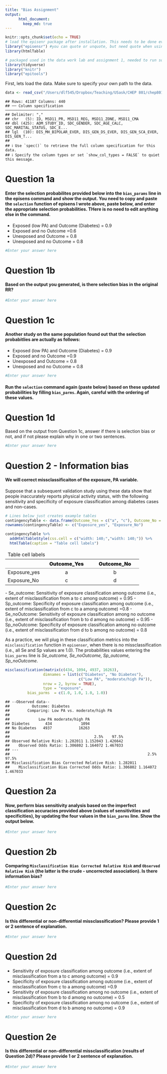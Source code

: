 ```yaml
---
title: "Bias Assignment"
output:
      html_document:
        keep_md: true
---
```



```r
knitr::opts_chunk$set(echo = TRUE)
# load the episenr package after installation. This needs to be done every time you analyse
library("episensr") #you can quote or unquote, but need quote when using install.package, but not when using library, don't ask me why
library(htmlTable)

# packaged used in the data work lab and assignment 1, needed to run some functions in this assignment
library(tidyverse)
library("knitr")
library("epitools")
```


First, lets load the data. Make sure to specify your own path to the data. 

```r
data <- read_csv("/Users/dlf545/Dropbox/Teaching/USask/CHEP 801/chep801_usask/Data.csv")
```

```
## Rows: 41187 Columns: 440
## ── Column specification ────────────────────────────────────────────────────────
## Delimiter: ","
## chr   (5): ID, MSD11_PR, MSD11_REG, MSD11_ZONE, MSD11_CMA
## dbl (425): ADM_STUDY_ID, SDC_GENDER, SDC_AGE_CALC, SDC_MARITAL_STATUS, SDC_E...
## lgl  (10): DIS_MH_BIPOLAR_EVER, DIS_GEN_DS_EVER, DIS_GEN_SCA_EVER, DIS_GEN_T...
## 
## ℹ Use `spec()` to retrieve the full column specification for this data.
## ℹ Specify the column types or set `show_col_types = FALSE` to quiet this message.
```


# Question 1a
#### Enter the selection probabilites provided below into the `bias_params` line in the episens command  and show the output. You need to copy and paste the `selection` function of episens I wrote above, paste below, and enter the appropriate selection probabilities. THere is no need to edit anything else in the command.  

  - Exposed (low PA) and Outcome (Diabetes) = 0.9
  - Exposed and no Outcome =0.6
  - Unexposed and Outcome = 0.8
  - Unexposed and no Outcome = 0.8

```r
#Enter your answer here 
```


# Question 1b 
#### Based on the output you generated, is there selection bias in the original RR?

```r
#Enter your answer here 
```

# Question 1c 
#### Another study on the same population found out that the selection probabitlies are actually as follows: 
  - Exposed (low PA) and Outcome (Diabetes) = 0.9
  - Exposed and no Outcome =0.9
  - Unexposed and Outcome = 0.8
  - Unexposed and no Outcome = 0.8

```r
#Enter your answer here 
```

#### Run the `selection` command again (paste below) based on these updated probabilities by filling  `bias_parms`. Again, careful with the ordering of these values. 


          
# Question 1d
Based on the output from Question 1c, answer if there is selection bias or not, and if not please explain why in one or two sentences.

```r
#Enter your answer here 
```


# Question 2 - Information bias 
#### We will correct missclassificaiton of the exposure, PA variable. 
Suppose that a subsequent validation study using these data show that people inaccurately reports physical activity status, with the following sensitivity and specificity of exposure classification among diabetes cases and non-cases.  


```r
# Lines below just creates example tables 
contingencyTable <- data.frame(Outcome_Yes = c("a", "c"), Outcome_No = c("b", "d"))
rownames(contingencyTable) <- c("Exposure_yes", "Exposure_No")

contingencyTable %>% 
  addHtmlTableStyle(css.cell = c("width: 140;","width: 140;")) %>% 
  htmlTable(caption = "Table cell labels") 
```

<table class='gmisc_table' style='border-collapse: collapse; margin-top: 1em; margin-bottom: 1em;' >
<thead>
<tr><td colspan='3' style='text-align: left;'>
Table cell labels</td></tr>
<tr><th style='border-bottom: 1px solid grey; border-top: 2px solid grey;'></th>
<th style='font-weight: 900; border-bottom: 1px solid grey; border-top: 2px solid grey; text-align: center;'>Outcome_Yes</th>
<th style='font-weight: 900; border-bottom: 1px solid grey; border-top: 2px solid grey; text-align: center;'>Outcome_No</th>
</tr>
</thead>
<tbody>
<tr>
<td style='text-align: left;'>Exposure_yes</td>
<td style='width: 140; text-align: center;'>a</td>
<td style='width: 140; text-align: center;'>b</td>
</tr>
<tr>
<td style='border-bottom: 2px solid grey; text-align: left;'>Exposure_No</td>
<td style='width: 140; border-bottom: 2px solid grey; text-align: center;'>c</td>
<td style='width: 140; border-bottom: 2px solid grey; text-align: center;'>d</td>
</tr>
</tbody>
</table>
  - Se_outcome: Sensitivity of exposure classification among outcome (i.e., extent of misclassification from a to c among outcome)  = 0.95 
  - Sp_outcome: Specificity of exposure classification among outcome (i.e., extent of misclassification from c to a among outcome)   =0.8 
  - Se_noOutcome: Sensitivity of exposure classification among no outcome (i.e., extent of misclassification from b to d among no outcome) = 0.95   
  - Sp_noOutcome: Specificity of exposure classification among no outcome (i.e., extent of misclassification from  d to b among no outcome) = 0.8   
  
  
As a practice, we will plug in these classification metrics into the `misclassification` function in `episenser`, when there is no missclassification (i.e., all Se and Sp values are 1.0). The probabilities values entering the `bias_parms` line is *Se_outcome, Se_noOutcome, Sp_outcome, Sp_noOutcome*.   

```r
misclassification(matrix(c(434, 1094, 4937, 16263), 
                 dimnames = list(c("Diabetes", "No Diabetes"), 
                                 c("Low PA", "moderate/high PA")), 
                 nrow = 2, byrow = TRUE), 
                 type = "exposure",
          bias_parms  = c(1.0, 1.0, 1.0, 1.0))
```

```
## --Observed data-- 
##          Outcome: Diabetes 
##        Comparing: Low PA vs. moderate/high PA 
## 
##             Low PA moderate/high PA
## Diabetes       434             1094
## No Diabetes   4937            16263
## 
##                                      2.5%    97.5%
## Observed Relative Risk: 1.282011 1.152043 1.426642
##    Observed Odds Ratio: 1.306802 1.164072 1.467033
## ---
##                                                              2.5%    97.5%
## Misclassification Bias Corrected Relative Risk: 1.282011                  
##    Misclassification Bias Corrected Odds Ratio: 1.306802 1.164072 1.467033
```

# Question 2a
#### Now, perform bias sensitivity analysis based on the imperfect classification accuracies provided above (values of sensitivities and specificities), by updating the four values in the `bias_parms` line. Show the output below. 

```r
#Enter your answer here 
```


# Question 2b
#### Comparing `Misclassification Bias Corrected Relative Risk` and `Observed Relative Risk` (the latter is the crude - uncorrected association). Is there information bias? 

```r
#Enter your answer here 
```

# Question 2c
#### Is this differential or non-differential missclassification? Please provide 1 or 2 sentence of explanation. 

```r
#Enter your answer here 
```


# Question 2d
#### 

  - Sensitivity of exposure classification among outcome (i.e., extent of misclassification from a to c among outcome)  = 0.9
  - Specificity of exposure classification among outcome (i.e., extent of misclassification from c to a among outcome)   =0.9 
  - Sensitivity of exposure classification among no outcome (i.e., extent of misclassification from b to d among no outcome) = 0.5   
  - Specificity of exposure classification among no outcome (i.e., extent of misclassification from  d to b among no outcome) = 0.9   



```r
#Enter your answer here 
```

# Question 2e
#### Is this differential or non-differential missclassification (results of Question 2d)? Please provide 1 or 2 sentence of explanation. 

```r
#Enter your answer here 
```
